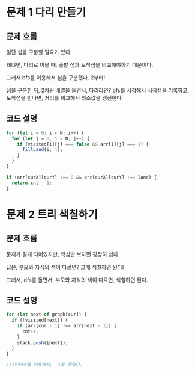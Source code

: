 # 문제 1 다리 만들기

## 문제 흐름

일단 섬을 구분할 필요가 있다.

왜냐면, 다리로 이을 때, 출발 섬과 도착섬을 비교해야하기 때문이다.

그래서 bfs를 이용해서 섬을 구분했다. 2부터!

섬을 구분한 뒤, 2차원 배열을 돌면서, 다리라면? bfs를 시작해서 시작섬을 기록하고, 도착섬을 만나면, 거리를 비교해서 최소값을 갱신한다.

## 코드 설명

```js
for (let i = 0; i < N; i++) {
  for (let j = 0; j < N; j++) {
    if (visited[i][j] === false && arr[i][j] === 1) {
      fillLand(i, j);
    }
  }
}
```

```js
if (arr[curX][curY] !== 0 && arr[curX][curY] !== land) {
  return cnt - 1;
}
```

# 문제 2 트리 색칠하기

## 문제 흐름

문제가 길게 되어있지만, 핵심만 보자면 굉장히 쉽다.

답은, 부모와 자식의 색이 다르면? 그때 색칠하면 된다!

그래서, dfs를 돌면서, 부모와 자식의 색이 다르면, 색칠하면 된다.

## 코드 설명

```js
for (let next of graph[cur]) {
  if (!visited[next]) {
    if (arr[cur - 1] !== arr[next - 1]) {
      cnt++;
    }
    stack.push([next]);
  }
}

//1인덱스를 이용해서, -1을 해줬다.
```
